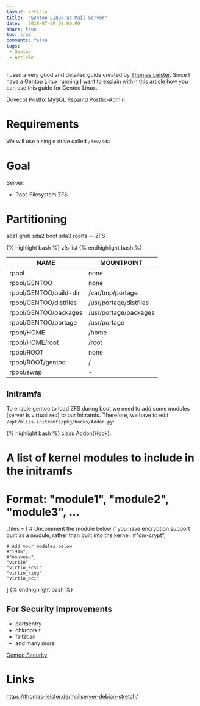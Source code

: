 ```yaml
---
layout: article
title:  "Gentoo Linux as Mail-Server"
date:   2018-07-09 08:00:00
share: true
toc: true
comments: false
tags:
 - Gentoo
 - Article
---
```


I used a very good and detailed guide created by [Thomas Leister](https://thomas-leister.de/mailserver-debian-stretch/).
Since I have a Gentoo Linux running I want to explain within this article how you can use this guide for Gentoo Linux.

Dovecot
Postfix
MySQL
Rspamd
Postfix-Admin



# Requirements 
We will use a single drive called 
`/dev/sda`

# Goal
Server:
-	Root-Filesystem ZFS

# Partitioning

sda1 grub
sda2 boot
sda3 rootfs -- ZFS


{% highlight bash %}
zfs list
{% endhighlight bash %}

| NAME | MOUNTPOINT |
|---|---|
| rpool   | none 
| rpool/GENTOO    | none |
| rpool/GENTOO/build-dir   | /var/tmp/portage |
| rpool/GENTOO/distfiles | /usr/portage/distfiles |
| rpool/GENTOO/packages | /usr/portage/packages |
| rpool/GENTOO/portage | /usr/portage |
| rpool/HOME | /home |
| rpool/HOME/root | /root |
| rpool/ROOT         | none |
| rpool/ROOT/gentoo  | / |
| rpool/swap         | - |


## Initramfs

To enable gentoo to load ZFS during boot we need to add some modules (server is virtualized) to our Initramfs. Therefore, we have to edit
`/opt/bliss-initramfs/pkg/hooks/Addon.py`:

{% highlight bash %}
class Addon(Hook):
  # A list of kernel modules to include in the initramfs
  # Format: "module1", "module2", "module3", ...
  _files = [
    # Uncomment the module below if you have encryption support built as a module, rather than built into the kernel:
    #"dm-crypt",

    # Add your modules below
    #"i915",
    #"nouveau",
    "virtio"
    "virtio_scsi"
    "virtio_ring"
    "virtio_pci"
  ]
{% endhighlight bash %}


## For Security Improvements
- portsentry
- chkrootkit
- fail2ban
- and many more

[Gentoo Security](https://wiki.gentoo.org/wiki/Security_Handbook/)


# Links

https://thomas-leister.de/mailserver-debian-stretch/
